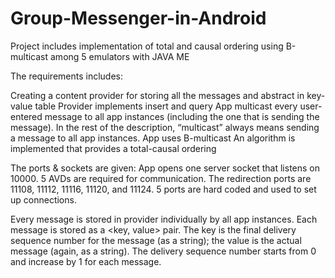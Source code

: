Group-Messenger-in-Android
==========================

Project includes implementation of total and causal ordering using B-multicast among 5 emulators with JAVA ME


The requirements includes:

Creating a content provider for storing all the messages and abstract in key-value table
Provider implements insert and query
App multicast every user-entered message to all app instances (including the one that is sending the message). In the rest of the description, “multicast” always means sending a message to all app instances.
App uses B-multicast
An algorithm is implemented that provides a total-causal ordering

The ports & sockets are given:
  App opens one server socket that listens on 10000.
  5 AVDs are required for communication. The redirection ports are 11108, 11112, 11116, 11120, and 11124.
  5 ports are hard coded and used to set up connections.

Every message is stored in provider individually by all app instances. Each message is stored as a <key, value> pair. The key is the final delivery sequence number for the message (as a string); the value is the actual message (again, as a string). The delivery sequence number starts from 0 and increase by 1 for each message.

